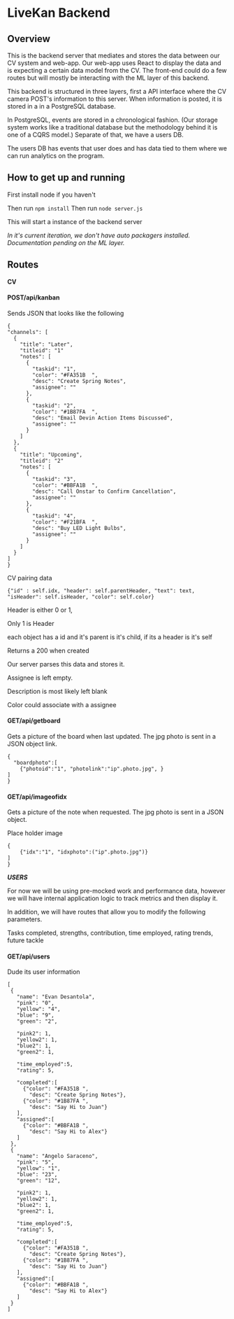 # LiveKan Backend

## Overview

This is the backend server that mediates and stores the data between our CV system and web-app.
Our web-app uses React to display the data and is expecting a certain data
model from the CV. The front-end could do a few routes but will mostly be
interacting with the ML layer of this backend.

This backend is structured in three layers, first a API interface where the CV camera
POST's information to this server. When information is posted, it is stored in a
in a PostgreSQL database.

In PostgreSQL, events are stored in a chronological
fashion. (Our storage system works like a traditional database but the methodology
behind it is one of a CQRS model.) Separate of that, we have a users DB.

The users DB has events that user does and has data tied to them where we can
run analytics on the program.

## How to get up and running

First install node if you haven't

Then run `npm install`
Then run `node server.js`

This will start a instance of the backend server

_In it's current iteration, we don't have auto packagers installed.
Documentation pending on the ML layer._

## Routes

__CV__

#### POST/api/kanban

Sends JSON that looks like the following

```
{
"channels": [
  {
    "title": "Later",
    "titleid": "1"
    "notes": [
      {
        "taskid": "1",
        "color": "#FA351B  ",
        "desc": "Create Spring Notes",
        "assignee": ""
      },
      {
        "taskid": "2",
        "color": "#1B87FA  ",
        "desc": "Email Devin Action Items Discussed",
        "assignee": ""
      }
    ]
  },
  {
    "title": "Upcoming",
    "titleid": "2"
    "notes": [
      {
        "taskid": "3",
        "color": "#BBFA1B  ",
        "desc": "Call Onstar to Confirm Cancellation",
        "assignee": ""
      },
      {
        "taskid": "4",
        "color": "#F21BFA  ",
        "desc": "Buy LED Light Bulbs",
        "assignee": ""
      }
    ]
  }
]
}
```

CV pairing data
```
{"id" : self.idx, "header": self.parentHeader, "text": text, "isHeader": self.isHeader, "color": self.color}
```
Header is either 0 or 1,

Only 1 is Header

each object has a id and it's parent is it's child, if its a header is it's self




Returns a 200 when created

Our server parses this data and stores it.

Assignee is left empty.

Description is most likely left blank

Color could associate with a assignee


#### GET/api/getboard

Gets a picture of the board when last updated. The jpg photo is sent in a JSON
object link.

```
{
  "boardphoto":[
    {"photoid":"1", "photolink":"ip".photo.jpg", }
]
}
```

#### GET/api/imageofidx

Gets a picture of the note when requested. The jpg photo is sent in a JSON
object.

Place holder image

```
{
    {"idx":"1", "idxphoto":("ip".photo.jpg")}
]
}
```

___USERS___

For now we will be using pre-mocked work and performance data, however we will have internal application logic to track metrics and then display it.


In addition, we will have routes that allow you to modify the following parameters.

Tasks completed, strengths, contribution, time employed, rating trends, future tackle


#### GET/api/users

Dude its user information

```
[
 {
   "name": "Evan Desantola",
   "pink": "0",
   "yellow": "4",
   "blue": "9",
   "green": "2",

   "pink2": 1,
   "yellow2": 1,
   "blue2": 1,
   "green2": 1,

   "time_employed":5,
   "rating": 5,

   "completed":[
     {"color": "#FA351B ",
       "desc": "Create Spring Notes"},
     {"color": "#1B87FA ",
       "desc": "Say Hi to Juan"}
   ],
   "assigned":[
     {"color": "#BBFA1B ",
       "desc": "Say Hi to Alex"}
   ]
 },
 {
   "name": "Angelo Saraceno",
   "pink": "5",
   "yellow": "1",
   "blue": "23",
   "green": "12",

   "pink2": 1,
   "yellow2": 1,
   "blue2": 1,
   "green2": 1,

   "time_employed":5,
   "rating": 5,

   "completed":[
     {"color": "#FA351B ",
       "desc": "Create Spring Notes"},
     {"color": "#1B87FA ",
       "desc": "Say Hi to Juan"}
   ],
   "assigned":[
     {"color": "#BBFA1B ",
       "desc": "Say Hi to Alex"}
   ]
 }
]
```

